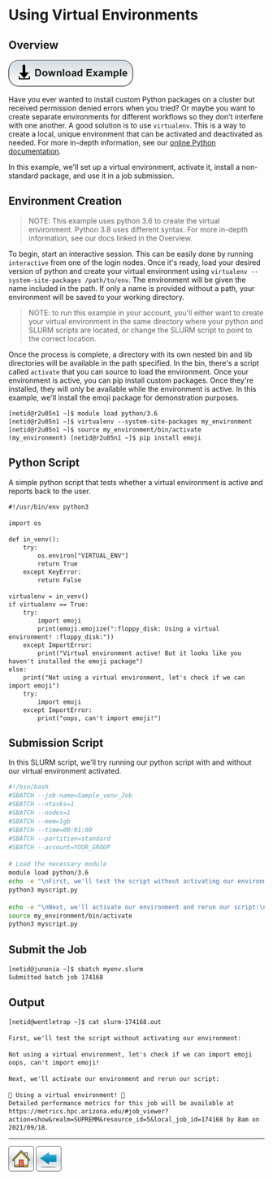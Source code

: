 # Using Virtual Environments

## Overview

[![](/Images/Download-Button.png)](Using-Virtualenv.tar.gz)

Have you ever wanted to install custom Python packages on a cluster but received permission denied errors when you tried? Or maybe you want to create separate environments for different workflows so they don't interfere with one another. A good solution is to use ```virtualenv```. This is a way to create a local, unique environment that can be activated and deactivated as needed. For more in-depth information, see our [online Python documentation](https://public.confluence.arizona.edu/display/UAHPC/Using+and+Installing+Python).

In this example, we'll set up a virtual environment, activate it, install a non-standard package, and use it in a job submission.


## Environment Creation
> NOTE: This example uses python 3.6 to create the virtual environment. Python 3.8 uses different syntax. For more in-depth information, see our docs linked in the Overview.

To begin, start an interactive session. This can be easily done by running ```interactive``` from one of the login nodes. Once it's ready, load your desired version of python and create your virtual environment using ```virtualenv --system-site-packages /path/to/env```. The environment will be given the name included in the path. If only a name is provided without a path, your environment will be saved to your working directory. 

> NOTE: to run this example in your account, you'll either want to create your virtual environment in the same directory where your python and SLURM scripts are located, or change the SLURM script to point to the correct location.

Once the process is complete, a directory with its own nested bin and lib directories will be available in the path specified. In the bin, there's a script called ```activate``` that you can source to load the environment. Once your environment is active, you can pip install custom packages. Once they're installed, they will only be available while the environment is active. In this example, we'll install the emoji package for demonstration purposes.

```console
[netid@r2u05n1 ~]$ module load python/3.6
[netid@r2u05n1 ~]$ virtualenv --system-site-packages my_environment
[netid@r2u05n1 ~]$ source my_environment/bin/activate
(my_environment) [netid@r2u05n1 ~]$ pip install emoji
```

## Python Script
A simple python script that tests whether a virtual environment is active and reports back to the user. 
```python3
#!/usr/bin/env python3

import os

def in_venv():
    try:
        os.environ["VIRTUAL_ENV"]
        return True
    except KeyError:
        return False

virtualenv = in_venv()
if virtualenv == True:
    try:
        import emoji
        print(emoji.emojize(":floppy_disk: Using a virtual environment! :floppy_disk:"))
    except ImportError:
        print("Virtual environment active! But it looks like you haven't installed the emoji package")
else:
    print("Not using a virtual environment, let's check if we can import emoji")
    try:
        import emoji
    except ImportError:
        print("oops, can't import emoji!")
```

## Submission Script
In this SLURM script, we'll try running our python script with and without our virtual environment activated.
```bash
#!/bin/bash
#SBATCH --job-name=Sample_venv_Job
#SBATCH --ntasks=1
#SBATCH --nodes=1             
#SBATCH --mem=1gb                    
#SBATCH --time=00:01:00   
#SBATCH --partition=standard
#SBATCH --account=YOUR_GROUP

# Load the necessary module
module load python/3.6
echo -e "\nFirst, we'll test the script without activating our environment:\n"
python3 myscript.py

echo -e "\nNext, we'll activate our environment and rerun our script:\n" 
source my_environment/bin/activate
python3 myscript.py
```

## Submit the Job
```console
[netid@junonia ~]$ sbatch myenv.slurm 
Submitted batch job 174168
```

## Output
```console
[netid@wentletrap ~]$ cat slurm-174168.out 

First, we'll test the script without activating our environment:

Not using a virtual environment, let's check if we can import emoji
oops, can't import emoji!

Next, we'll activate our environment and rerun our script:

💾 Using a virtual environment! 💾
Detailed performance metrics for this job will be available at https://metrics.hpc.arizona.edu/#job_viewer?action=show&realm=SUPREMM&resource_id=5&local_job_id=174168 by 8am on 2021/09/18.
```

*****
[![](/Images/home.png)](https://ua-researchcomputing-hpc.github.io/) 
[![](/Images/back.png)](../)
